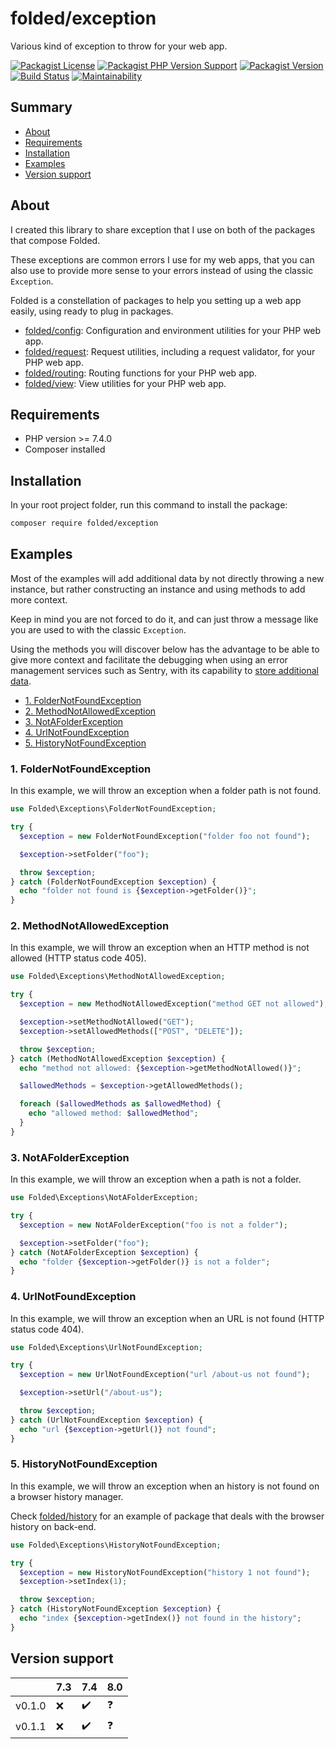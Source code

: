 # folded/exception

Various kind of exception to throw for your web app.

[![Packagist License](https://img.shields.io/packagist/l/folded/exception)](https://github.com/folded-php/exception/blob/master/LICENSE) [![Packagist PHP Version Support](https://img.shields.io/packagist/php-v/folded/exception)](https://github.com/folded-php/exception/blob/master/composer.json#L14) [![Packagist Version](https://img.shields.io/packagist/v/folded/exception)](https://packagist.org/packages/folded/exception) [![Build Status](https://travis-ci.com/folded-php/exception.svg?branch=master)](https://travis-ci.com/folded-php/exception) [![Maintainability](https://api.codeclimate.com/v1/badges/1a4cd312ebd463342bef/maintainability)](https://codeclimate.com/github/folded-php/exception/maintainability)

## Summary

- [About](#about)
- [Requirements](#requirements)
- [Installation](#installation)
- [Examples](#examples)
- [Version support](#version-support)

## About

I created this library to share exception that I use on both of the packages that compose Folded.

These exceptions are common errors I use for my web apps, that you can also use to provide more sense to your errors instead of using the classic `Exception`.

Folded is a constellation of packages to help you setting up a web app easily, using ready to plug in packages.

- [folded/config](https://github.com/folded-php/config): Configuration and environment utilities for your PHP web app.
- [folded/request](https://github.com/folded-php/request): Request utilities, including a request validator, for your PHP web app.
- [folded/routing](https://github.com/folded-php/routing): Routing functions for your PHP web app.
- [folded/view](https://github.com/folded-php/view): View utilities for your PHP web app.

## Requirements

- PHP version >= 7.4.0
- Composer installed

## Installation

In your root project folder, run this command to install the package:

```bash
composer require folded/exception
```

## Examples

Most of the examples will add additional data by not directly throwing a new instance, but rather constructing an instance and using methods to add more context.

Keep in mind you are not forced to do it, and can just throw a message like you are used to with the classic `Exception`.

Using the methods you will discover below has the advantage to be able to give more context and facilitate the debugging when using an error management services such as Sentry, with its capability to [store additional data](https://docs.sentry.io/platforms/php/enriching-error-data/additional-data/manage-context/).

- [1. FolderNotFoundException](#1-foldernotfoundexception)
- [2. MethodNotAllowedException](#2-methodnotallowedexception)
- [3. NotAFolderException](#3-notafolderexception)
- [4. UrlNotFoundException](#4-urlnotfoundexception)
- [5. HistoryNotFoundException](#5-historynotfoundexception)

### 1. FolderNotFoundException

In this example, we will throw an exception when a folder path is not found.

```php
use Folded\Exceptions\FolderNotFoundException;

try {
  $exception = new FolderNotFoundException("folder foo not found");

  $exception->setFolder("foo");

  throw $exception;
} catch (FolderNotFoundException $exception) {
  echo "folder not found is {$exception->getFolder()}";
}
```

### 2. MethodNotAllowedException

In this example, we will throw an exception when an HTTP method is not allowed (HTTP status code 405).

```php
use Folded\Exceptions\MethodNotAllowedException;

try {
  $exception = new MethodNotAllowedException("method GET not allowed");

  $exception->setMethodNotAllowed("GET");
  $exception->setAllowedMethods(["POST", "DELETE"]);

  throw $exception;
} catch (MethodNotAllowedException $exception) {
  echo "method not allowed: {$exception->getMethodNotAllowed()}";

  $allowedMethods = $exception->getAllowedMethods();

  foreach ($allowedMethods as $allowedMethod) {
    echo "allowed method: $allowedMethod";
  }
}
```

### 3. NotAFolderException

In this example, we will throw an exception when a path is not a folder.

```php
use Folded\Exceptions\NotAFolderException;

try {
  $exception = new NotAFolderException("foo is not a folder");

  $exception->setFolder("foo");
} catch (NotAFolderException $exception) {
  echo "folder {$exception->getFolder()} is not a folder";
}
```

### 4. UrlNotFoundException

In this example, we will throw an exception when an URL is not found (HTTP status code 404).

```php
use Folded\Exceptions\UrlNotFoundException;

try {
  $exception = new UrlNotFoundException("url /about-us not found");

  $exception->setUrl("/about-us");

  throw $exception;
} catch (UrlNotFoundException $exception) {
  echo "url {$exception->getUrl()} not found";
}
```

### 5. HistoryNotFoundException

In this example, we will throw an exception when an history is not found on a browser history manager.

Check [folded/history](https://github.com/folded-php/history) for an example of package that deals with the browser history on back-end.

```php
use Folded\Exceptions\HistoryNotFoundException;

try {
  $exception = new HistoryNotFoundException("history 1 not found");
  $exception->setIndex(1);

  throw $exception;
} catch (HistoryNotFoundException $exception) {
  echo "index {$exception->getIndex()} not found in the history";
}
```

## Version support

|        | 7.3 | 7.4 | 8.0 |
| ------ | --- | --- | --- |
| v0.1.0 | ❌  | ✔️  | ❓  |
| v0.1.1 | ❌  | ✔️  | ❓  |
